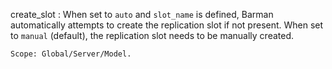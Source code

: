 create_slot
:   When set to `auto` and `slot_name` is defined, Barman automatically
    attempts to create the replication slot if not present.
    When set to `manual` (default), the replication slot needs to be
    manually created.

    Scope: Global/Server/Model.
